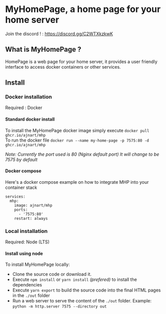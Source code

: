 # MyHomePage, a home page for your home server
Join the discord ! : https://discord.gg/C2WTXkzkwK
## What is MyHomePage ?

HomePage is a web page for your home server, it provides a user friendly interface to access docker containers or other services.

## Install
### Docker installation
Required : Docker
#### Standard docker install
To install the MyHomePage docker image simply execute ``docker pull ghcr.io/ajnart/mhp``  
To run the docker file ``docker run --name my-home-page -p 7575:80 -d ghcr.io/ajnart/mhp``  

*Note: Currently the port used is 80 (Nginx default port) It will change to be 7575 by default*  
#### Docker compose
Here's a docker compose example on how to integrate MHP into your container stack
```docker
services:
  mhp:
    image: ajnart/mhp
    ports:
      - '7575:80'
    restart: always
```
### Local installation
Required: Node (LTS)
#### Install using node
To install MyHomePage locally:
- Clone the source code or download it.
- Execute ``npm install`` or ``yarn install`` *(prefered)* to install the dependencies
- Execute ``yarn export`` to build the source code into the final HTML pages in the ``./out`` folder
- Run a web server to serve the content of the ``./out`` folder. Example: ``python -m http.server 7575 --directory out``
